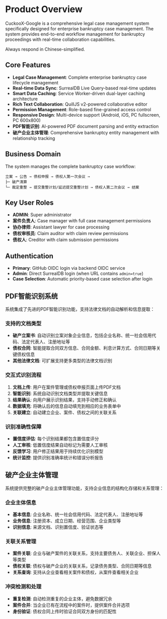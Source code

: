 # Product Overview

CuckooX-Google is a comprehensive legal case management system specifically designed for enterprise bankruptcy case management. The system provides end-to-end workflow management for bankruptcy proceedings with real-time collaboration capabilities.


Always respond in Chinese-simplified.

## Core Features

- **Legal Case Management**: Complete enterprise bankruptcy case lifecycle management
- **Real-time Data Sync**: SurrealDB Live Query-based real-time updates
- **Smart Data Caching**: Service Worker-driven dual-layer caching architecture
- **Rich Text Collaboration**: QuillJS v2-powered collaborative editor
- **Permission Management**: Role-based fine-grained access control
- **Responsive Design**: Multi-device support (Android, iOS, PC fullscreen, PC 600x800)
- **PDF智能识别**: AI-powered PDF document parsing and entity extraction
- **破产企业主体管理**: Comprehensive bankruptcy entity management with relationship tracking

## Business Domain

The system manages the complete bankruptcy case workflow:
```
立案 → 公告 → 债权申报 → 债权人第一次会议 → 
├─ 破产清算
└─ 裁定重整 → 提交重整计划/延迟提交重整计划 → 债权人第二次会议 → 结案
```

## Key User Roles

- **ADMIN**: Super administrator
- **案件负责人**: Case manager with full case management permissions
- **协办律师**: Assistant lawyer for case processing
- **债权审核员**: Claim auditor with claim review permissions
- **债权人**: Creditor with claim submission permissions

## Authentication

- **Primary**: GitHub OIDC login via backend OIDC service
- **Admin**: Direct SurrealDB login (when URL contains `admin=true`)
- **Case Selection**: Automatic priority-based case selection after login

## PDF智能识别系统

系统集成了先进的PDF智能识别功能，支持法律文档的自动解析和信息提取：

### 支持的文档类型
- **破产立案书**: 自动识别立案对象企业信息，包括企业名称、统一社会信用代码、法定代表人、注册地址等
- **债权合同**: 智能提取合同双方信息、合同金额、利息计算方式、合同日期等关键债权信息
- **其他法律文档**: 可扩展支持更多类型的法律文档识别

### 交互式识别流程
1. **文档上传**: 用户在案件管理或债权申报页面上传PDF文档
2. **智能识别**: 系统自动识别文档类型并提取关键信息
3. **结果确认**: 向用户展示识别结果，支持手动修正和确认
4. **数据填充**: 将确认后的信息自动填充到相应的业务表单中
5. **关联建立**: 自动建立企业、案件、债权之间的关联关系

### 识别准确性保障
- **置信度评估**: 每个识别结果都包含置信度评分
- **人工审核**: 低置信度结果自动标记为需要人工审核
- **反馈学习**: 用户修正结果用于持续优化识别模型
- **统计监控**: 提供识别准确率统计和错误分析报告

## 破产企业主体管理

系统提供完整的破产企业主体管理功能，支持企业信息的结构化存储和关系管理：

### 企业主体信息
- **基本信息**: 企业名称、统一社会信用代码、法定代表人、注册地址等
- **业务信息**: 注册资本、成立日期、经营范围、企业类型等
- **识别信息**: 来源文档、识别置信度、验证状态等

### 关联关系管理
- **案件关联**: 企业与破产案件的关联关系，支持主要债务人、关联企业、担保人等类型
- **债权关联**: 债权与破产企业的关联关系，记录债务类型、合同日期等信息
- **关系查询**: 支持从企业查看相关案件和债权，从案件查看相关企业

### 冲突检测和处理
- **重复检测**: 自动检测重复的企业主体，避免数据冗余
- **案件合并**: 当企业已有在流程中的案件时，提供案件合并选项
- **身份验证**: 债权合同上传时验证合同双方身份的匹配性